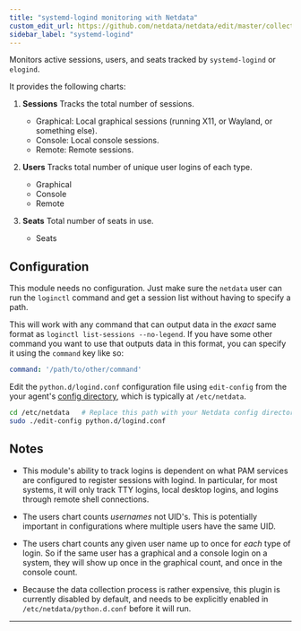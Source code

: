 ```yaml
---
title: "systemd-logind monitoring with Netdata"
custom_edit_url: https://github.com/netdata/netdata/edit/master/collectors/python.d.plugin/logind/README.md
sidebar_label: "systemd-logind"
---
```




Monitors active sessions, users, and seats tracked by `systemd-logind` or `elogind`.

It provides the following charts:

1.  **Sessions** Tracks the total number of sessions.

    -   Graphical: Local graphical sessions (running X11, or Wayland, or something else).
    -   Console: Local console sessions.
    -   Remote: Remote sessions.

2.  **Users** Tracks total number of unique user logins of each type.

    -   Graphical
    -   Console
    -   Remote

3.  **Seats** Total number of seats in use.

    -   Seats

## Configuration

This module needs no configuration. Just make sure the `netdata` user
can run the `loginctl` command and get a session list without having to
specify a path.

This will work with any command that can output data in the _exact_
same format as `loginctl list-sessions --no-legend`.  If you have some
other command you want to use that outputs data in this format, you can
specify it using the `command` key like so:

```yaml
command: '/path/to/other/command'
```

Edit the `python.d/logind.conf` configuration file using `edit-config` from the your agent's [config
directory](/docs/agent/step-by-step/step-04#find-your-netdataconf-file), which is typically at `/etc/netdata`.

```bash
cd /etc/netdata   # Replace this path with your Netdata config directory, if different
sudo ./edit-config python.d/logind.conf
```

## Notes

-   This module's ability to track logins is dependent on what PAM services
    are configured to register sessions with logind.  In particular, for
    most systems, it will only track TTY logins, local desktop logins,
    and logins through remote shell connections.

-   The users chart counts _usernames_ not UID's.  This is potentially
    important in configurations where multiple users have the same UID.

-   The users chart counts any given user name up to once for _each_ type
    of login.  So if the same user has a graphical and a console login on a
    system, they will show up once in the graphical count, and once in the
    console count.

-   Because the data collection process is rather expensive, this plugin
    is currently disabled by default, and needs to be explicitly enabled in
    `/etc/netdata/python.d.conf` before it will run.

---


